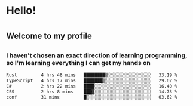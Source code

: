 
<h1>Hello!<h1>
<h2>Welcome to my profile<h2>
<h3>I haven't chosen an exact direction of learning programming, so I'm learning everything I can get my hands on</h3>

<!--START_SECTION:waka-->

```txt
Rust         4 hrs 48 mins   ████████▒░░░░░░░░░░░░░░░░   33.19 %
TypeScript   4 hrs 17 mins   ███████▒░░░░░░░░░░░░░░░░░   29.62 %
C#           2 hrs 22 mins   ████░░░░░░░░░░░░░░░░░░░░░   16.40 %
CSS          2 hrs 8 mins    ███▓░░░░░░░░░░░░░░░░░░░░░   14.73 %
conf         31 mins         █░░░░░░░░░░░░░░░░░░░░░░░░   03.62 %
```

<!--END_SECTION:waka-->
